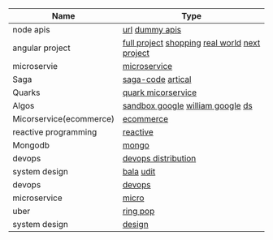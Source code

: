 Name | Type |
------ | ------ |
node apis |  [url](https://github.com/akshay0007/instagram-private-api) [dummy apis](https://github.com/akshay0007/Typescript-Quickstart-Projects)
angular project | [full project](https://github.com/yduartep/angular-full-sample) [shopping](https://github.com/ikismail/Angular-ShoppingCart) [real world](https://github.com/gothinkster/angular-realworld-example-app) [next project](https://github.com/Ismaestro/angular9-example-app)
microservie | [microservice](https://github.com/greenlearner01/Microservices-Architecture)
Saga|[saga-code](https://github.com/debezium/debezium-examples/tree/master/saga)  [artical](https://www.infoq.com/articles/saga-orchestration-outbox/?itm_campaign=rightbar_v2&itm_source=infoq&itm_medium=articles_link&itm_content=link_text)
Quarks|[quark micorservice](https://github.com/quarkusio/quarkus/blob/main/MAINTAINERS.adoc)
Algos|[sandbox google](https://gitlab.com/whacks/sandbox/-/tree/master) [william google](https://github.com/williamfiset/Algorithms) [ds](https://github.com/reach2arunprakash/Data-Structures)
Micorservice(ecommerce)|[ecommerce](https://github.com/ravening/ecommerce-microservice/tree/master/invoice)
reactive programming|[reactive](https://github.com/dilipsundarraj1/Teach-ReactiveSpring)
Mongodb|[mongo](https://github.com/gopalbala/ContactManagement)
devops|[devops distribution](https://github.com/marcel-dempers/docker-development-youtube-series)
system design| [bala](https://github.com/gopalbala)  [udit](https://github.com/anomaly2104)
devops | [devops](https://github.com/marcel-dempers/docker-development-youtube-series)
microservice | [micro](https://github.com/quarkusio/quarkus/blob/main/MAINTAINERS.adoc)
uber | [ring pop](https://github.com/uber-node/ringpop-node)
system design | [design](https://github.com/puncsky/system-design-and-architecture)
